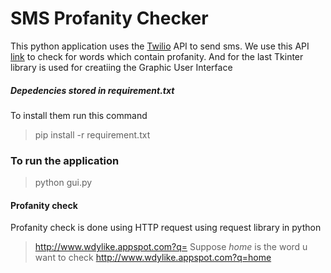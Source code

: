# SMS Profanity Checker

This python application uses the [Twilio] API to send sms.
We use this API [link][link] to check for words which contain profanity.
And for the last Tkinter library is used for creatiing the Graphic User Interface

##### Depedencies stored in requirement.txt
To install them run this command
 > pip install -r requirement.txt

 ### To run the application
  > python gui.py

#### Profanity check
Profanity check is done using HTTP request using request library in python
> http://www.wdylike.appspot.com?q=<your-word>
Suppose *home* is the word u want to check
>http://www.wdylike.appspot.com?q=home

[link]: <http://www.wdylike.appspot.com/>
[Twilio]: <https://www.twilio.com/>
